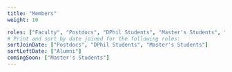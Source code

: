 ```yaml
---
title: "Members"
weight: 10

roles: ["Faculty", "Postdocs", "DPhil Students", "Master's Students", "Associate Members", "Alumni"]
# Print and sort by date joined for the following roles:
sortJoinDate: ["Postdocs", "DPhil Students", "Master's Students"]
sortLeftDate: ["Alumni"]
comingSoon: ["Master's Students"]
---
```

